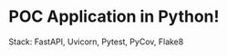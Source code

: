 POC Application in Python!
===========================
Stack: FastAPI, Uvicorn, Pytest, PyCov, Flake8